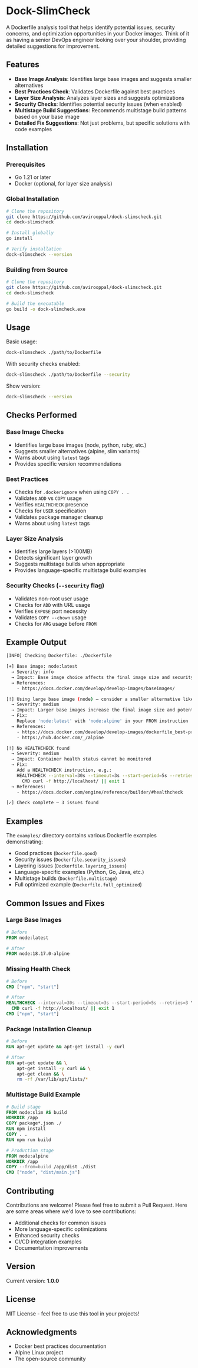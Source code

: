 # Dock-SlimCheck

A Dockerfile analysis tool that helps identify potential issues, security concerns, and optimization opportunities in your Docker images. Think of it as having a senior DevOps engineer looking over your shoulder, providing detailed suggestions for improvement.

## Features

* **Base Image Analysis**: Identifies large base images and suggests smaller alternatives
* **Best Practices Check**: Validates Dockerfile against best practices
* **Layer Size Analysis**: Analyzes layer sizes and suggests optimizations
* **Security Checks**: Identifies potential security issues (when enabled)
* **Multistage Build Suggestions**: Recommends multistage build patterns based on your base image
* **Detailed Fix Suggestions**: Not just problems, but specific solutions with code examples

## Installation

### Prerequisites

* Go 1.21 or later
* Docker (optional, for layer size analysis)

### Global Installation

```bash
# Clone the repository
git clone https://github.com/avirooppal/dock-slimscheck.git
cd dock-slimscheck

# Install globally
go install

# Verify installation
dock-slimscheck --version
```

### Building from Source

```bash
# Clone the repository
git clone https://github.com/avirooppal/dock-slimscheck.git
cd dock-slimscheck

# Build the executable
go build -o dock-slimcheck.exe
```

## Usage

Basic usage:

```bash
dock-slimscheck ./path/to/Dockerfile
```

With security checks enabled:

```bash
dock-slimscheck ./path/to/Dockerfile --security
```

Show version:

```bash
dock-slimscheck --version
```

## Checks Performed

### Base Image Checks

* Identifies large base images (node, python, ruby, etc.)
* Suggests smaller alternatives (alpine, slim variants)
* Warns about using `latest` tags
* Provides specific version recommendations

### Best Practices

* Checks for `.dockerignore` when using `COPY . .`
* Validates `ADD` vs `COPY` usage
* Verifies `HEALTHCHECK` presence
* Checks for `USER` specification
* Validates package manager cleanup
* Warns about using `latest` tags

### Layer Size Analysis

* Identifies large layers (>100MB)
* Detects significant layer growth
* Suggests multistage builds when appropriate
* Provides language-specific multistage build examples

### Security Checks (`--security` flag)

* Validates non-root user usage
* Checks for `ADD` with URL usage
* Verifies `EXPOSE` port necessity
* Validates `COPY --chown` usage
* Checks for `ARG` usage before `FROM`

## Example Output

```bash
[INFO] Checking Dockerfile: ./Dockerfile

[+] Base image: node:latest
  → Severity: info
  → Impact: Base image choice affects the final image size and security posture
  → References:
    - https://docs.docker.com/develop/develop-images/baseimages/

[!] Using large base image (node) — consider a smaller alternative like alpine
  → Severity: medium
  → Impact: Larger base images increase the final image size and potential attack surface
  → Fix:
    Replace 'node:latest' with 'node:alpine' in your FROM instruction
  → References:
    - https://docs.docker.com/develop/develop-images/dockerfile_best-practices/#use-multi-stage-builds
    - https://hub.docker.com/_/alpine

[!] No HEALTHCHECK found
  → Severity: medium
  → Impact: Container health status cannot be monitored
  → Fix:
    Add a HEALTHCHECK instruction, e.g.:
    HEALTHCHECK --interval=30s --timeout=3s --start-period=5s --retries=3 \
      CMD curl -f http://localhost/ || exit 1
  → References:
    - https://docs.docker.com/engine/reference/builder/#healthcheck

[✓] Check complete — 3 issues found
```

## Examples

The `examples/` directory contains various Dockerfile examples demonstrating:

* Good practices (`Dockerfile.good`)
* Security issues (`Dockerfile.security_issues`)
* Layering issues (`Dockerfile.layering_issues`)
* Language-specific examples (Python, Go, Java, etc.)
* Multistage builds (`Dockerfile.multistage`)
* Full optimized example (`Dockerfile.full_optimized`)

## Common Issues and Fixes

### Large Base Images
```dockerfile
# Before
FROM node:latest

# After
FROM node:18.17.0-alpine
```

### Missing Health Check
```dockerfile
# Before
CMD ["npm", "start"]

# After
HEALTHCHECK --interval=30s --timeout=3s --start-period=5s --retries=3 \
  CMD curl -f http://localhost/ || exit 1
CMD ["npm", "start"]
```

### Package Installation Cleanup
```dockerfile
# Before
RUN apt-get update && apt-get install -y curl

# After
RUN apt-get update && \
    apt-get install -y curl && \
    apt-get clean && \
    rm -rf /var/lib/apt/lists/*
```

### Multistage Build Example
```dockerfile
# Build stage
FROM node:slim AS build
WORKDIR /app
COPY package*.json ./
RUN npm install
COPY . .
RUN npm run build

# Production stage
FROM node:alpine
WORKDIR /app
COPY --from=build /app/dist ./dist
CMD ["node", "dist/main.js"]
```

## Contributing

Contributions are welcome! Please feel free to submit a Pull Request. Here are some areas where we'd love to see contributions:

* Additional checks for common issues
* More language-specific optimizations
* Enhanced security checks
* CI/CD integration examples
* Documentation improvements

## Version

Current version: **1.0.0**

## License

MIT License - feel free to use this tool in your projects!

## Acknowledgments

* Docker best practices documentation
* Alpine Linux project
* The open-source community

